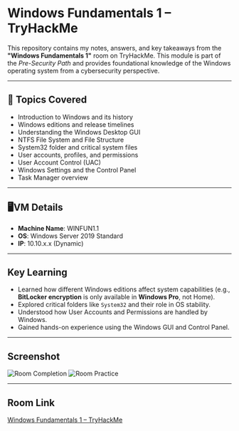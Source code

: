 # Windows Fundamentals 1 – TryHackMe

This repository contains my notes, answers, and key takeaways from the **"Windows Fundamentals 1"** room on TryHackMe. This module is part of the *Pre-Security Path* and provides foundational knowledge of the Windows operating system from a cybersecurity perspective.

---

## 🧠 Topics Covered

- Introduction to Windows and its history
- Windows editions and release timelines
- Understanding the Windows Desktop GUI
- NTFS File System and File Structure
- System32 folder and critical system files
- User accounts, profiles, and permissions
- User Account Control (UAC)
- Windows Settings and the Control Panel
- Task Manager overview

---

## 🖥VM Details

- **Machine Name**: WINFUN1.1
- **OS**: Windows Server 2019 Standard
- **IP**: 10.10.x.x (Dynamic)

---

## Key Learning

- Learned how different Windows editions affect system capabilities (e.g., **BitLocker encryption** is only available in **Windows Pro**, not Home).
- Explored critical folders like `System32` and their role in OS stability.
- Understood how User Accounts and Permissions are handled by Windows.
- Gained hands-on experience using the Windows GUI and Control Panel.

---

## Screenshot

![Room Completion]()
![Room Practice]()

---

## Room Link

[Windows Fundamentals 1 – TryHackMe](https://tryhackme.com/room/windowsfundamentals1)
